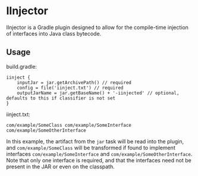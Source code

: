 # IInjector

IInjector is a Gradle plugin designed to allow for the compile-time injection of interfaces into Java class bytecode.

## Usage

build.gradle:

```
iinject {
    inputJar = jar.getArchivePath() // required
    config = file('iinject.txt') // required
    outputJarName = jar.getBaseName() + '-iinjected' // optional, defaults to this if classifier is not set
}
```

iinject.txt:

```
com/example/SomeClass com/example/SomeInterface com/example/SomeOtherInterface
```

In this example, the artifact from the `jar` task will be read into the plugin, and `com/example/SomeClass` will be
transformed if found to implement interfaces `com/example/SomeInterface` and `com/example/SomeOtherInterface`. Note that
only one interface is required, and that the interfaces need not be present in the JAR or even on the classpath.

